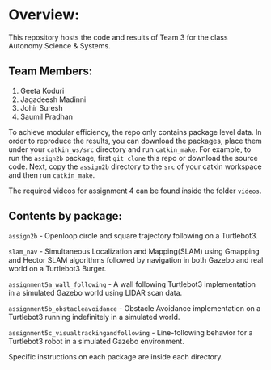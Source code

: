 # Overview:
This repository hosts the code and results of Team 3 for the class Autonomy Science & Systems.
## Team Members:
1. Geeta Koduri
2. Jagadeesh Madinni
3. Johir Suresh
4. Saumil Pradhan

To achieve modular efficiency, the repo only contains package level data. In order to reproduce the results, you can download the packages, place them under your ```catkin_ws/src``` directory and run ```catkin_make```. For example, to run the ```assign2b``` package, first ```git clone``` this repo or download the source code. Next, copy the ```assign2b``` directory to the ```src``` of your catkin workspace and then run ```catkin_make```.

The required videos for assignment 4 can be found inside the folder ```videos```.

## Contents by package:
```assign2b``` - Openloop circle and square trajectory following on a Turtlebot3.

```slam_nav``` - Simultaneous Localization and Mapping(SLAM) using Gmapping and Hector SLAM algorithms followed by navigation in both Gazebo and real world on a Turtlebot3 Burger.

```assignment5a_wall_following``` - A wall following Turtlebot3 implementation in a simulated Gazebo world using LIDAR scan data.

```assignment5b_obstacleavoidance``` - Obstacle Avoidance implementation on a Turtlebot3 running indefinitely in a simulated world.

```assignment5c_visualtrackingandfollowing``` - Line-following behavior for a Turtlebot3 robot in a simulated Gazebo environment.

Specific instructions on each package are inside each directory.
